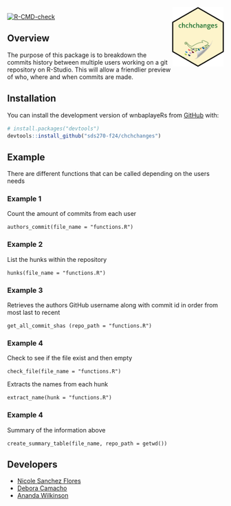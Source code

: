 <img src='data-raw/chchchanges_hex_sticker.png' align="right" height="139"/>

<!-- badges: start -->
  [![R-CMD-check](https://github.com/sds270-f24/chchchanges/actions/workflows/R-CMD-check.yaml/badge.svg)](https://github.com/sds270-f24/chchchanges/actions/workflows/R-CMD-check.yaml)
<!-- badges: end -->

## Overview

The purpose of this package is to breakdown the commits history between multiple users working on a git repository on R-Studio. This will allow a friendlier preview of who, where and when commits are made.

## Installation 

You can install the development version of wnbaplayeRs from [GitHub](https://github.com/) with:

``` r
# install.packages("devtools")
devtools::install_github("sds270-f24/chchchanges")
```

## Example

There are different functions that can be called depending on the users needs

### Example 1 

Count the amount of commits from each user

```{r}
authors_commit(file_name = "functions.R")
```

### Example 2

List the hunks within the repository

```{r}
hunks(file_name = "functions.R")
```

### Example 3

Retrieves the authors GitHub username along with commit id in order from most last to recent

```{r}
get_all_commit_shas (repo_path = "functions.R")
```

### Example 4

Check to see if the file exist and then empty 

```{r}
check_file(file_name = "functions.R")
```

Extracts the names from each hunk

```{r}
extract_name(hunk = "functions.R")
```

### Example 4

Summary of the information above
```{r}
create_summary_table(file_name, repo_path = getwd())
```

## Developers

- [Nicole Sanchez Flores](https://github.com/NicoleSanchezFlores)
- [Debora Camacho](https://github.com/dmcam02)
- [Ananda Wilkinson](https://github.com/anandaw2)
